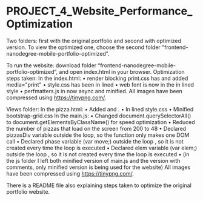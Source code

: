 # PROJECT_4_Website_Performance_Optimization
Two folders: first with the original portfolio and second with optimized version.
To view the optimized one, choose the second folder "frontend-nanodegree-mobile-portfolio-optimized".

To run the website: download folder “frontend-nanodegree-mobile-portfolio-optimized”, and open index.html in your browser.
Optimization steps taken:
In the index.html:
•	render blocking print.css has and added media="print"
•	style.css has been in lined
•	web font is now in the in lined style
•	perfmatters.js in now async and minified. 
All images have been compressed using https://tinypng.com/.

Views folder:
In the pizza.html:
•	Added <meta name="viewport" content="width=device-width"> and <meta name="viewport" content="initial-scale=1">.
•	In lined style.css
•	Minified bootstrap-grid.css
In the main.js:
•	Changed document.querySelectorAll() to document.getElementsByClassName() for speed optimization
•	Reduced the number of pizzas that load on the screen from 200 to 48
•	Declared pizzasDiv variable outside the loop, so the function only makes one DOM call
•	Declared phase variable (var move;) outside the loop , so it is not created every time the loop is executed
•	Declared elem variable (var elem;)  outside the loop , so it is not created every time the loop is executed
•	(in the js folder I left both minified version of main.js and the version with comments, only minified version is being used for the website)
All images have been compressed using https://tinypng.com/.

There is a README file also explaining steps taken to optimize the original portfolio website.

